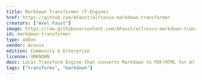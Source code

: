 ```yaml
---
title: Markdown Transformer (T-Engine)
href: https://github.com/AFaust/alfresco-markdown-transformer
creators: ["Axel Faust"]
image: https://raw.githubusercontent.com/AFaust/alfresco-markdown-transformer/master/docs/markdown.png
id: markdown-transformer
type: addon
vendor: Acosix
edition: Community & Enterprise
license: UNKNOWN
desc: Local Transform Engine that converts Markdown to PDF/HTML for Alfresco.
tags: ["transforms", "markdown"]
---
```

